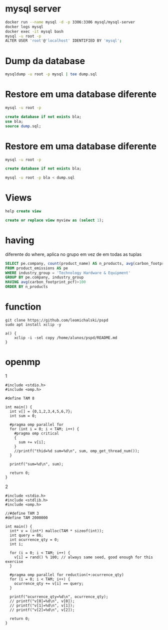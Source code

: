 # mysql server

```bash
docker run --name mysql -d -p 3306:3306 mysql/mysql-server
docker logs mysql
docker exec -it mysql bash
mysql -u root -p
ALTER USER 'root'@'localhost' IDENTIFIED BY 'mysql';
```

# Dump da database

```bash
mysqldump -u root -p mysql | tee dump.sql
```


# Restore em uma database diferente

```bash
mysql -u root -p
```

```sql
create database if not exists bla;
use bla;
source dump.sql;
```

# Restore em uma database diferente

```bash
mysql -u root -p
```

```sql
create database if not exists bla;
```

```bash
mysql -u root -p bla < dump.sql
```

# Views

```sql
help create view
```

```sql
create or replace view myview as (select 1);
```

# having

diferente do where, aplica no grupo em vez de em todas as tuplas

```sql
SELECT pe.company, count(product_name) AS n_products, avg(carbon_footprint_pcf) AS avg_carbon_footprint_pcf
FROM product_emissions AS pe
WHERE industry_group = 'Technology Hardware & Equipment'
GROUP BY pe.company, industry_group
HAVING avg(carbon_footprint_pcf)>100
ORDER BY n_products
```

# function

```
git clone https://github.com/leomichalski/pspd
sudo apt install xclip -y

a() {
    xclip -i -sel copy /home/alunos/pspd/README.md
}
```

# openmp

1

```
#include <stdio.h>
#include <omp.h>

#define TAM 8

int main() {
  int v[] = {0,1,2,3,4,5,6,7};
  int sum = 0;

  #pragma omp parallel for
  for (int i = 0; i < TAM; i++) {
    #pragma omp critical
    {
      sum += v[i];
    }
    //printf("thid=%d sum=%d\n", sum, omp_get_thread_num());
  }

  printf("sum=%d\n", sum);

  return 0;
}

```

2

```
#include <stdio.h>
#include <stdlib.h>
#include <omp.h>

//#define TAM 3
#define TAM 2000000

int main() {
  int* v = (int*) malloc(TAM * sizeof(int));
  int query = 86;
  int ocurrence_qty = 0;
  int i;

  for (i = 0; i < TAM; i++) {
    v[i] = rand() % 100; // always same seed, good enough for this exercise
  }

  #pragma omp parallel for reduction(+:ocurrence_qty)
  for (i = 0; i < TAM; i++) {
    ocurrence_qty += v[i] == query;
  }

  printf("ocurrence_qty=%d\n", ocurrence_qty);
  // printf("v[0]=%d\n", v[0]);
  // printf("v[1]=%d\n", v[1]);
  // printf("v[2]=%d\n", v[2]);

  return 0;
}
```

